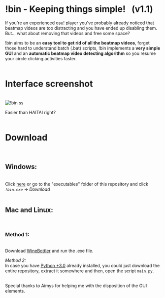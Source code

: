 # !bin - Keeping things simple! &nbsp; (v1.1)

If you're an experienced osu! player you've probably already noticed that beatmap videos are too distracting 
and you have ended up disabling them. 
But... what about removing that videos and free some space?

!bin aims to be an __easy tool to get rid of all the beatmap videos__, forget those hard to understand batch (.bat) scripts, !bin implements a __very simple GUI__ and an __automatic beatmap video detecting algorithm__ so you resume your circle clicking activities faster.
<br/>
<br/>
# Interface screenshot
<br/>![!bin ss](https://i.imgur.com/xeKsiqQ.png)

Easier than HAITAI right?
<br/>
<br/>
# Download
<br/><h2>Windows:</h2>
<br/>
Click <a href="https://github.com/Axyss/-bin/raw/master/executables/!bin.exe">here</a> or go to the "executables" folder of this repository and click  _`!bin.exe` -> Download_<br/>
<br/>
<h2>Mac and Linux:</h2>
<br/>
<h3>Method 1:</h3>
<br/>
Download <a href="http://winebottler.kronenberg.org/">WineBottler</a> and run the .exe file.

_*Method 2:*_<br/>
In case you have [Python +3.0](https://www.python.org/downloads/) already installed, you could just download the entire repository, extract it somewhere and then, open the script `main.py`.

<br/>
Special thanks to Aimys for helping me with the disposition of the GUI elements.
